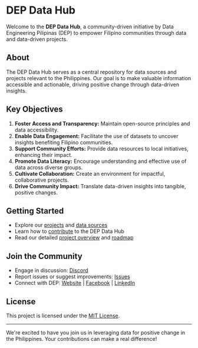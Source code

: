 # DEP Data Hub

Welcome to the **DEP Data Hub**, a community-driven initiative by Data Engineering Pilipinas (DEP) to empower Filipino communities through data and data-driven projects.

## About

The DEP Data Hub serves as a central repository for data sources and projects relevant to the Philippines. Our goal is to make valuable information accessible and actionable, driving positive change through data-driven insights.

## Key Objectives

1. **Foster Access and Transparency:** Maintain open-source principles and data accessibility.
2. **Enable Data Engagement:** Facilitate the use of datasets to uncover insights benefiting Filipino communities.
3. **Support Community Efforts:** Provide data resources to local initiatives, enhancing their impact.
4. **Promote Data Literacy:** Encourage understanding and effective use of data across diverse groups.
5. **Cultivate Collaboration:** Create an environment for impactful, collaborative projects.
6. **Drive Community Impact:** Translate data-driven insights into tangible, positive changes.

## Getting Started

- Explore our [projects](docs/projects/) and [data sources](docs/data-sources/)
- Learn how to [contribute](docs/CONTRIBUTING.md) to the DEP Data Hub
- Read our detailed [project overview](docs/OVERVIEW.md) and [roadmap](docs/ROADMAP.md)

## Join the Community

- Engage in discussion: [Discord](https://discord.com/invite/buDgydz7J9)
- Report issues or suggest improvements: [Issues](https://github.com/dataengineeringpilipinas/datahub/issues)
- Connect with DEP: [Website](https://dataengineering.ph) | [Facebook](https://www.facebook.com/groups/1225639754738756) | [LinkedIn](https://www.linkedin.com/company/dataengineeringpilipinas/)

## License

This project is licensed under the [MIT License](LICENSE).

---

We're excited to have you join us in leveraging data for positive change in the Philippines. Your contributions can make a real difference!
